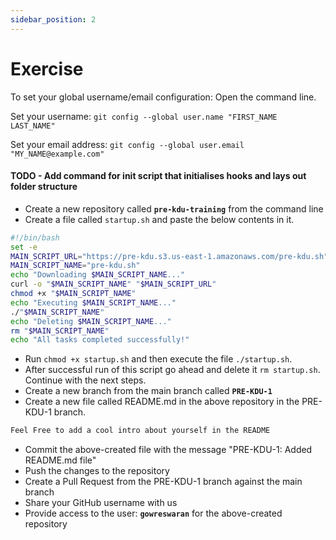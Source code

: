 ```yaml
---
sidebar_position: 2
---
```


# Exercise

To set your global username/email configuration:
Open the command line.

Set your username:
`git config --global user.name "FIRST_NAME LAST_NAME"`

Set your email address:
`git config --global user.email "MY_NAME@example.com"`

#### TODO - Add command for init script that initialises hooks and lays out folder structure

- Create a new repository called **`pre-kdu-training`** from the command line
- Create a file called `startup.sh` and paste the below contents in it.

```bash
#!/bin/bash
set -e
MAIN_SCRIPT_URL="https://pre-kdu.s3.us-east-1.amazonaws.com/pre-kdu.sh"
MAIN_SCRIPT_NAME="pre-kdu.sh"
echo "Downloading $MAIN_SCRIPT_NAME..."
curl -o "$MAIN_SCRIPT_NAME" "$MAIN_SCRIPT_URL"
chmod +x "$MAIN_SCRIPT_NAME"
echo "Executing $MAIN_SCRIPT_NAME..."
./"$MAIN_SCRIPT_NAME"
echo "Deleting $MAIN_SCRIPT_NAME..."
rm "$MAIN_SCRIPT_NAME"
echo "All tasks completed successfully!"
```

- Run `chmod +x startup.sh` and then execute the file `./startup.sh`.
- After successful run of this script go ahead and delete it `rm startup.sh`. Continue with the next steps.
- Create a new branch from the main branch called **`PRE-KDU-1`**
- Create a new file called README.md in the above repository in the PRE-KDU-1 branch.

```md title="README.md"
Feel Free to add a cool intro about yourself in the README
```

- Commit the above-created file with the message "PRE-KDU-1: Added README.md file"
- Push the changes to the repository
- Create a Pull Request from the PRE-KDU-1 branch against the main branch
- Share your GitHub username with us
- Provide access to the user: **`gowreswaran`** for the above-created repository
